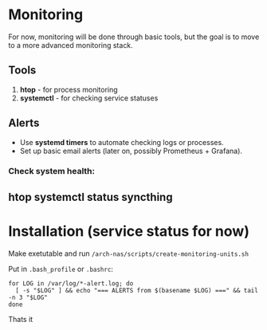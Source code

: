 # Monitoring

For now, monitoring will be done through basic tools, but the goal is to move to a more advanced monitoring stack.

## Tools
1. **htop** - for process monitoring
2. **systemctl** - for checking service statuses

## Alerts
- Use **systemd timers** to automate checking logs or processes.
- Set up basic email alerts (later on, possibly Prometheus + Grafana).

### Check system health:
htop
systemctl status syncthing
---
# Installation (service status for now)
Make exetutable and run `/arch-nas/scripts/create-monitoring-units.sh`

Put in `.bash_profile` or `.bashrc`:
```
for LOG in /var/log/*-alert.log; do
  [ -s "$LOG" ] && echo "=== ALERTS from $(basename $LOG) ===" && tail -n 3 "$LOG"
done
```
Thats it
